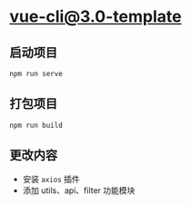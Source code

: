 # vue-cli@3.0-template

## 启动项目

`npm run serve`

## 打包项目

`npm run build`

## 更改内容

* 安装 `axios` 插件
* 添加 utils、api、filter 功能模块
